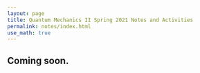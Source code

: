 ```yaml
---
layout: page
title: Quantum Mechanics II Spring 2021 Notes and Activities
permalink: notes/index.html
use_math: true
---
```


## Coming soon.
